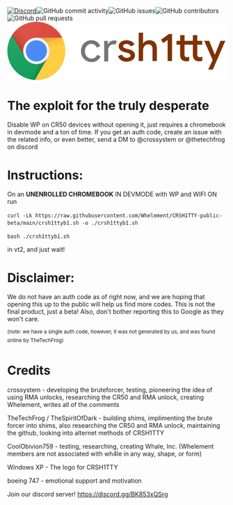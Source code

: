 [![Discord](https://img.shields.io/discord/1185734208065380455?link=https%3A%2F%2Fdiscord.gg%2FBK853xQSrg)](https://discord.gg/BK853xQSrg)![GitHub commit activity](https://img.shields.io/github/commit-activity/t/Whelement/CRSH1TTY-public-beta)![GitHub issues](https://img.shields.io/github/issues/Whelement/CRSH1TTY-public-beta)![GitHub contributors](https://img.shields.io/github/contributors/Whelement/CRSH1TTY-public-beta)![GitHub pull requests](https://img.shields.io/github/issues-pr/Whelement/CRSH1TTY-public-beta)
![CRSH1TTY logo](/logo.png)
<!---```
  .oooooo.   ooooooooo.    .oooooo..o ooooo   ooooo   .o  ooooooooooooo ooooooooooooo oooooo   oooo 
 d8P'  `Y8b  `888   `Y88. d8P'    `Y8 `888'   `888' o888  8'   888   `8 8'   888   `8  `888.   .8'  
888           888   .d88' Y88bo.       888     888   888       888           888        `888. .8'   
888           888ooo88P'   `"Y8888o.   888ooooo888   888       888           888         `888.8' 
888           888`88b.         `"Y88b  888     888   888       888           888          `888'  
`88b    ooo   888  `88b.  oo     .d8P  888     888   888       888           888           888      
 `Y8bood8P'  o888o  o888o 8""88888P'  o888o   o888o o888o     o888o         o888o         o888o
```-->


# The exploit for the truly desperate
Disable WP on CR50 devices without opening it, just requires a chromebook in devmode and a ton of time.
If you get an auth code, create an issue with the related info, or even better, send a DM to @crossystem or @thetechfrog on discord

# Instructions:
On an **UNENROLLED CHROMEBOOK** IN DEVMODE with WP and WIFI ON run

```curl -Lk https://raw.githubusercontent.com/Whelement/CRSH1TTY-public-beta/main/crsh1ttyb1.sh -o ./crsh1ttyb1.sh```

```bash ./crsh1ttyb1.sh```

in vt2, and just wait!

# Disclaimer: 
We do not have an auth code as of right now, and we are hoping that opening this up to the public will help us find more codes. This is not the final product, just a beta! Also, don't bother reporting this to Google as they won't care.

<sup>(note: we have a single auth code, however, it was not generated by us, and was found online by TheTechFrog)</sup>

# Credits
crossystem - developing the bruteforcer, testing, pioneering the idea of using RMA unlocks, researching the CR50 and RMA unlock, creating Whelement, writes all of the comments

TheTechFrog / TheSpiritOfDark - building shims, implimenting the brute forcer into shims, also researching the CR50 and RMA unlock, maintaining the github, looking into alternet methods of CRSH1TTY 

CoolObivion759 - testing, researching, creating Whale, Inc. (Whelement members are not associated with wh4le in any way, shape, or form)

Windows XP - The logo for CRSH1TTY

boeing 747 - emotional support and motivation

Join our discord server! https://discord.gg/BK853xQSrg
